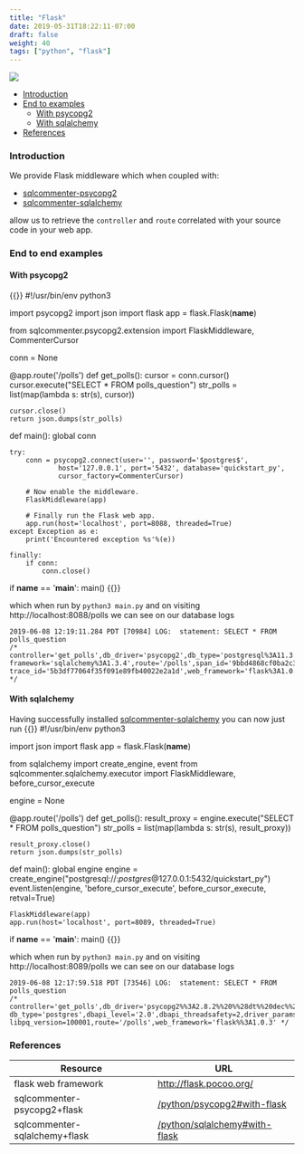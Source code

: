 ```yaml
---
title: "Flask"
date: 2019-05-31T18:22:11-07:00
draft: false
weight: 40
tags: ["python", "flask"]
---
```


![](/images/flask-logo.png)

- [Introduction](#introduction)
- [End to examples](#end-to-end-examples)
    - [With psycopg2](#with-psycopg2)
    - [With sqlalchemy](#with-sqlalchemy)
- [References](#references)

### Introduction

We provide Flask middleware which when coupled with:

* [sqlcommenter-psycopg2](/python/psycopg2)
* [sqlcommenter-sqlalchemy](/python/sqlalchemy)

allow us to retrieve the `controller` and `route` correlated with your source code in your web app.

### End to end examples
#### With psycopg2
{{<highlight python>}}
#!/usr/bin/env python3

import psycopg2
import json
import flask
app = flask.Flask(__name__)

from sqlcommenter.psycopg2.extension import FlaskMiddleware, CommenterCursor

conn = None

@app.route('/polls')
def get_polls():
    cursor = conn.cursor()
    cursor.execute("SELECT * FROM polls_question")
    str_polls = list(map(lambda s: str(s), cursor))

    cursor.close()
    return json.dumps(str_polls)

def main():
    global conn

    try:
        conn = psycopg2.connect(user='', password='$postgres$',
                host='127.0.0.1', port='5432', database='quickstart_py',
                cursor_factory=CommenterCursor)

        # Now enable the middleware.
        FlaskMiddleware(app)

        # Finally run the Flask web app.
        app.run(host='localhost', port=8088, threaded=True)
    except Exception as e:
        print('Encountered exception %s'%(e))

    finally:
        if conn:
            conn.close()


if __name__ == '__main__':
    main()
{{</highlight>}}

which when run by `python3 main.py` and on visiting http://localhost:8088/polls we can see on our database logs

```shell
2019-06-08 12:19:11.284 PDT [70984] LOG:  statement: SELECT * FROM polls_question
/* controller='get_polls',db_driver='psycopg2',db_type='postgresql%3A11.3',
framework='sqlalchemy%3A1.3.4',route='/polls',span_id='9bbd4868cf0ba2c3',
trace_id='5b3df77064f35f091e89fb40022e2a1d',web_framework='flask%3A1.0.3' */
```

#### With sqlalchemy

Having successfully installed [sqlcommenter-sqlalchemy](/python/sqlalchemy) you can now just run
{{<highlight python>}}
#!/usr/bin/env python3

import json
import flask
app = flask.Flask(__name__)

from sqlalchemy import create_engine, event
from sqlcommenter.sqlalchemy.executor import FlaskMiddleware, before_cursor_execute

engine = None

@app.route('/polls')
def get_polls():
    result_proxy = engine.execute("SELECT * FROM polls_question")
    str_polls = list(map(lambda s: str(s), result_proxy))

    result_proxy.close()
    return json.dumps(str_polls)

def main():
    global engine
    engine = create_engine("postgresql://:$postgres$@127.0.0.1:5432/quickstart_py")
    event.listen(engine, 'before_cursor_execute', before_cursor_execute, retval=True)

    FlaskMiddleware(app)
    app.run(host='localhost', port=8089, threaded=True)

if __name__ == '__main__':
    main()
{{</highlight>}}

which when run by `python3 main.py` and on visiting http://localhost:8089/polls we can see on our database logs

```shell
2019-06-08 12:17:59.518 PDT [73546] LOG:  statement: SELECT * FROM polls_question
/* controller='get_polls',db_driver='psycopg2%%3A2.8.2%%20%%28dt%%20dec%%20pq3%%20ext%%20lo64%%29',
db_type='postgres',dbapi_level='2.0',dbapi_threadsafety=2,driver_paramstyle='pyformat',
libpq_version=100001,route='/polls',web_framework='flask%%3A1.0.3' */
```

### References

Resource|URL
---|---
flask web framework|http://flask.pocoo.org/
sqlcommenter-psycopg2+flask|[/python/psycopg2#with-flask](/python/psycopg2#with-flask)
sqlcommenter-sqlalchemy+flask|[/python/sqlalchemy#with-flask](/python/sqlalchemy#with-flask)
